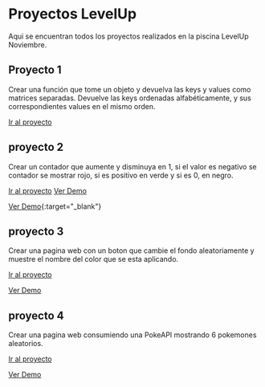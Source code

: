 # Proyectos LevelUp
Aqui se encuentran todos los proyectos realizados en la piscina LevelUp Noviembre.

## Proyecto 1
Crear una función que tome un objeto y devuelva las keys y values como matrices separadas. Devuelve las keys ordenadas alfabéticamente, y sus correspondientes values en el mismo orden.

[Ir al proyecto](proyecto_1)

## proyecto 2
Crear un contador que aumente y disminuya en 1, si el valor es negativo se contador se mostrar rojo, si es positivo en verde y si es 0, en negro.

[Ir al proyecto](proyecto_2)
[Ver Demo](https://d3r3-k.github.io/Proyectos_LevelUp/Proyecto_2)

[Ver Demo](https://d3r3-k.github.io/Proyectos_LevelUp/Proyecto_2){:target="_blank"}
## proyecto 3
Crear una pagina web con un boton que cambie el fondo aleatoriamente y muestre el nombre del color que se esta aplicando.

[Ir al proyecto](proyecto_3)

[Ver Demo](https://d3r3-k.github.io/Proyectos_LevelUp/Proyecto_3)

## proyecto 4
Crear una pagina web consumiendo una PokeAPI mostrando 6 pokemones aleatorios.

[Ir al proyecto](proyecto_4)

[Ver Demo](https://d3r3-k.github.io/Proyectos_LevelUp/Proyecto_4)